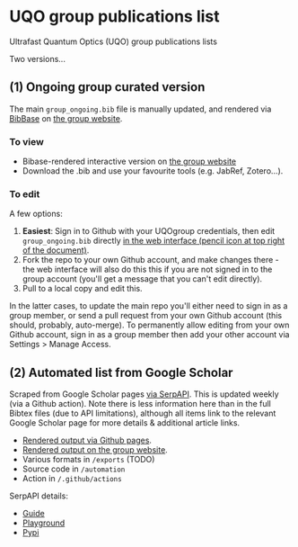 # UQO group publications list

Ultrafast Quantum Optics (UQO) group publications lists

Two versions...

## (1) Ongoing group curated version

The main `group_ongoing.bib` file is manually updated, and rendered via [BibBase](https://bibbase.org/) on [the group website](http://femtolab.ca/wordpress/?p=242).

### To view

* Bibase-rendered interactive version on [the group website](http://femtolab.ca/wordpress/?p=242)
* Download the .bib and use your favourite tools (e.g. JabRef, Zotero...).

### To edit

A few options:

1. **Easiest**: Sign in to Github with your UQOgroup credentials, then edit `group_ongoing.bib` directly [in the web interface (pencil icon at top right of the document)](https://github.com/UQOgroup/UQO-group-publications/blob/main/group_ongoing.bib).
2. Fork the repo to your own Github account, and make changes there - the web interface will also do this this if you are not signed in to the group account (you'll get a message that you can't edit directly).
3. Pull to a local copy and edit this.

In the latter cases, to update the main repo you'll either need to sign in as a group member, or send a pull request from your own Github account (this should, probably, auto-merge). To permanently allow editing from your own Github account, sign in as a group member then add your other account via Settings > Manage Access.

## (2) Automated list from Google Scholar

Scraped from Google Scholar pages [via SerpAPI](https://serpapi.com/). This is updated weekly (via a Github action). Note there is less information here than in the full Bibtex files (due to API limitations), although all items link to the relevant Google Scholar page for more details & additional article links.

- [Rendered output via Github pages](https://uqogroup.github.io/UQO-group-publications/UQO_group_GScholar.html).
- [Rendered output on the group website](http://femtolab.ca/?p=1321).
- Various formats in `/exports` (TODO)
- Source code in `/automation`
- Action in `/.github/actions`

SerpAPI details:

- [Guide](https://serpapi.com/google-scholar-author-api)
- [Playground](https://serpapi.com/playground?engine=google_scholar_author)
- [Pypi](https://pypi.org/project/google-search-results/)
